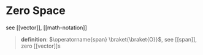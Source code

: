 # Zero Space

see [[vector]], [[math-notation]]

> **definition**: $\operatorname{span} \braket{\braket{O}}$, see [[span]], zero [[vector]]s
